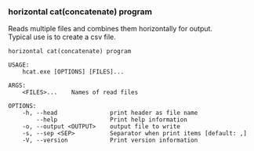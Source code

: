 ### horizontal cat(concatenate) program

Reads multiple files and combines them horizontally for output.  
Typical use is to create a csv file.  


```usage
horizontal cat(concatenate) program

USAGE:
    hcat.exe [OPTIONS] [FILES]...

ARGS:
    <FILES>...    Names of read files

OPTIONS:
    -h, --head               print header as file name
        --help               Print help information
    -o, --output <OUTPUT>    output file to write
    -s, --sep <SEP>          Separator when print items [default: ,]
    -V, --version            Print version information

```
